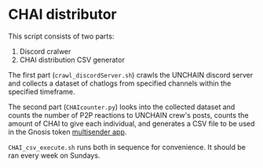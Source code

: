 # CHAI distributor

This script consists of two parts:

1. Discord cralwer
2. CHAI distribution CSV generator

The first part (`crawl_discordServer.sh`) crawls the UNCHAIN discord server and collects a dataset of chatlogs from specified channels within the specified timeframe.


The second part (`CHAIcounter.py`) looks into the collected dataset and counts the number of P2P reactions to UNCHAIN crew's posts, counts the amount of CHAI to give each individual, and generates a CSV file to be used in the Gnosis token [multisender app](https://github.com/bh2smith/safe-airdrop).

`CHAI_csv_execute.sh` runs both in sequence for convenience. It should be ran every week on Sundays.